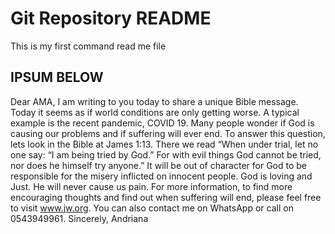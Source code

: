 # Git Repository README
This is my first command read me file

## IPSUM BELOW
Dear AMA,
I am writing to you today to share a unique Bible message.
Today it seems as if world conditions are only getting worse. A typical example is the recent pandemic, COVID 19.  Many people wonder if God is causing our problems and if suffering will ever end.
To answer this question, lets look in the Bible at James 1:13. There we read “When under trial, let no one say: “I am being tried by God.” For with evil things God cannot be tried, nor does he himself try anyone.”
It will be out of character for God to be responsible for the misery inflicted on innocent people. God is loving and Just. He will never cause us pain.
For more information, to find more encouraging thoughts and find out when suffering will end, please feel free to visit www.jw.org.  You can also contact me on WhatsApp or call on 0543949961.
                                                                                                                                                      Sincerely, 
                                                                                                                                                       Andriana
